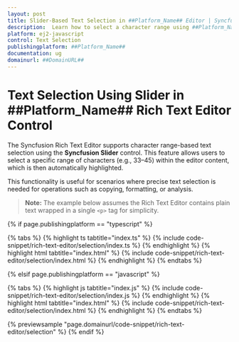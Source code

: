 ```yaml
---
layout: post
title: Slider-Based Text Selection in ##Platform_Name## Editor | Syncfusion
description:  Learn how to select a character range using ##Platform_Name## Rich text editor control of Syncfusion Essential JS 2 and more.
platform: ej2-javascript
control: Text Selection
publishingplatform: ##Platform_Name##
documentation: ug
domainurl: ##DomainURL##
---
```


# Text Selection Using Slider in ##Platform_Name## Rich Text Editor Control

The Syncfusion Rich Text Editor supports character range-based text selection using the **Syncfusion Slider** control. This feature allows users to select a specific range of characters (e.g., 33–45) within the editor content, which is then automatically highlighted.

This functionality is useful for scenarios where precise text selection is needed for operations such as copying, formatting, or analysis.

> **Note:** The example below assumes the Rich Text Editor contains plain text wrapped in a single `<p>` tag for simplicity.

{% if page.publishingplatform == "typescript" %}

{% tabs %}
{% highlight ts tabtitle="index.ts" %}
{% include code-snippet/rich-text-editor/selection/index.ts %}
{% endhighlight %}
{% highlight html tabtitle="index.html" %}
{% include code-snippet/rich-text-editor/selection/index.html %}
{% endhighlight %}
{% endtabs %}

{% elsif page.publishingplatform == "javascript" %}

{% tabs %}
{% highlight js tabtitle="index.js" %}
{% include code-snippet/rich-text-editor/selection/index.js %}
{% endhighlight %}
{% highlight html tabtitle="index.html" %}
{% include code-snippet/rich-text-editor/selection/index.html %}
{% endhighlight %}
{% endtabs %}

{% previewsample "page.domainurl/code-snippet/rich-text-editor/selection" %}
{% endif %}